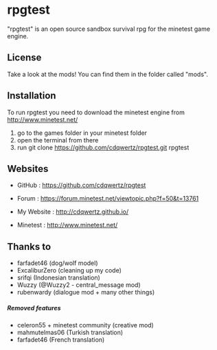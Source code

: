 # rpgtest
"rpgtest" is an open source sandbox survival rpg for the minetest game engine.

## License
Take a look at the mods! You can find them in the folder called "mods".

## Installation
To run rpgtest you need to download the minetest engine from http://www.minetest.net/

1. go to the games folder in your minetest folder
2. open the terminal from there
3. run git clone https://github.com/cdqwertz/rpgtest.git rpgtest

## Websites
* GitHub : https://github.com/cdqwertz/rpgtest
* Forum : https://forum.minetest.net/viewtopic.php?f=50&t=13761

* My Website : http://cdqwertz.github.io/
* Minetest : http://www.minetest.net/

## Thanks to
* farfadet46 (dog/wolf model)
* ExcaliburZero (cleaning up my code)
* srifqi (Indonesian translation)
* Wuzzy (@Wuzzy2 - central_message mod)
* rubenwardy (dialogue mod + many other things)

##### Removed features
* celeron55 + minetest community (creative mod)
* mahmutelmas06 (Turkish translation)
* farfadet46 (French translation)
